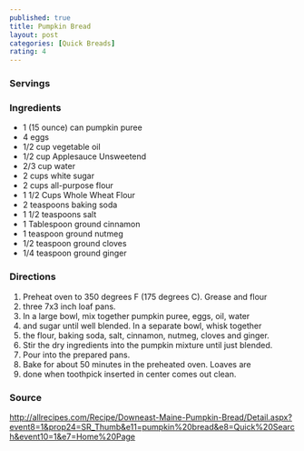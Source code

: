 ```yaml
---
published: true
title: Pumpkin Bread
layout: post
categories: [Quick Breads]
rating: 4
---
```

### Servings


### Ingredients
- 1 (15 ounce) can pumpkin puree
- 4 eggs
- 1/2 cup vegetable oil
- 1/2 cup Applesauce Unsweetend
- 2/3 cup water
- 2 cups white sugar
- 2 cups all-purpose flour
- 1 1/2 Cups Whole Wheat Flour
- 2 teaspoons baking soda
- 1 1/2 teaspoons salt
- 1 Tablespoon ground cinnamon
- 1 teaspoon ground nutmeg
- 1/2 teaspoon ground cloves
- 1/4 teaspoon ground ginger


### Directions
1. Preheat oven to 350 degrees F (175 degrees C). Grease and flour
2. three 7x3 inch loaf pans.
3. In a large bowl, mix together pumpkin puree, eggs, oil, water
4. and sugar until well blended. In a separate bowl, whisk together
5. the flour, baking soda, salt, cinnamon, nutmeg, cloves and ginger.
6. Stir the dry ingredients into the pumpkin mixture until just blended.
7. Pour into the prepared pans.
8. Bake for about 50 minutes in the preheated oven. Loaves are
9. done when toothpick inserted in center comes out clean.

### Source
<a href="http://allrecipes.com/Recipe/Downeast-Maine-Pumpkin-Bread/Detail.aspx?event8=1&prop24=SR_Thumb&e11=pumpkin%20bread&e8=Quick%20Search&event10=1&e7=Home%20Page" target="new">http://allrecipes.com/Recipe/Downeast-Maine-Pumpkin-Bread/Detail.aspx?event8=1&prop24=SR_Thumb&e11=pumpkin%20bread&e8=Quick%20Search&event10=1&e7=Home%20Page</a>
